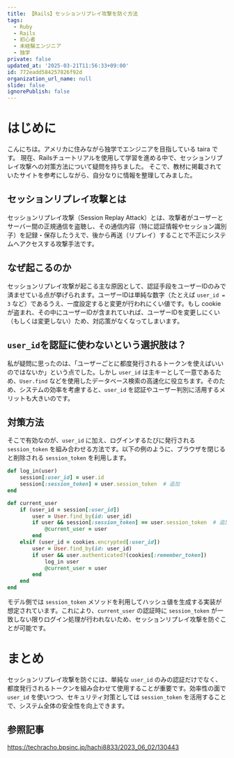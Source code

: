 ```yaml
---
title: 【Rails】セッションリプレイ攻撃を防ぐ方法
tags:
  - Ruby
  - Rails
  - 初心者
  - 未経験エンジニア
  - 独学
private: false
updated_at: '2025-03-21T11:56:33+09:00'
id: 772eadd584257826f92d
organization_url_name: null
slide: false
ignorePublish: false
---
```


# はじめに
こんにちは。アメリカに住みながら独学でエンジニアを目指している taira です。
現在、Railsチュートリアルを使用して学習を進める中で、セッションリプレイ攻撃への対策方法について疑問を持ちました。
そこで、教材に掲載されていたサイトを参考にしながら、自分なりに情報を整理してみました。

## セッションリプレイ攻撃とは
セッションリプレイ攻撃（Session Replay Attack）とは、攻撃者がユーザーとサーバー間の正規通信を盗聴し、その通信内容（特に認証情報やセッション識別子）を記録・保存したうえで、後から再送（リプレイ）することで不正にシステムへアクセスする攻撃手法です。

## なぜ起こるのか
セッションリプレイ攻撃が起こる主な原因として、認証手段をユーザーIDのみで済ませている点が挙げられます。ユーザーIDは単純な数字（たとえば `user_id = 3` など）であるうえ、一度設定すると変更が行われにくい値です。もし cookie が盗まれ、その中にユーザーIDが含まれていれば、ユーザーIDを変更しにくい（もしくは変更しない）ため、対応策がなくなってしまいます。

## `user_id`を認証に使わないという選択肢は？
私が疑問に思ったのは、「ユーザーごとに都度発行されるトークンを使えばいいのではないか」という点でした。しかし `user_id` は主キーとして一意であるため、`User.find` などを使用したデータベース検索の高速化に役立ちます。そのため、システムの効率を考慮すると、`user_id` を認証やユーザー判別に活用するメリットも大きいのです。

## 対策方法
そこで有効なのが、`user_id` に加え、ログインするたびに発行される `session_token` を組み合わせる方法です。以下の例のように、ブラウザを閉じると削除される `session_token` を利用します。

```ruby
def log_in(user)
    session[:user_id] = user.id
    session[:session_token] = user.session_token  # 追加
end

def current_user
    if (user_id = session[:user_id])
        user = User.find_by(id: user_id)
        if user && session[:session_token] == user.session_token  # 追加
            @current_user = user
        end
    elsif (user_id = cookies.encrypted[:user_id])
        user = User.find_by(id: user_id)
        if user && user.authenticated?(cookies[:remember_token])
            log_in user
            @current_user = user
        end
    end
end
```

モデル側では `session_token` メソッドを利用してハッシュ値を生成する実装が想定されています。これにより、`current_user` の認証時に `session_token` が一致しない限りログイン処理が行われないため、セッションリプレイ攻撃を防ぐことが可能です。

# まとめ
セッションリプレイ攻撃を防ぐには、単純な `user_id` のみの認証だけでなく、都度発行されるトークンを組み合わせて使用することが重要です。効率性の面で `user_id` を使いつつ、セキュリティ対策としては `session_token` を活用することで、システム全体の安全性を向上できます。

## 参照記事
https://techracho.bpsinc.jp/hachi8833/2023_06_02/130443

